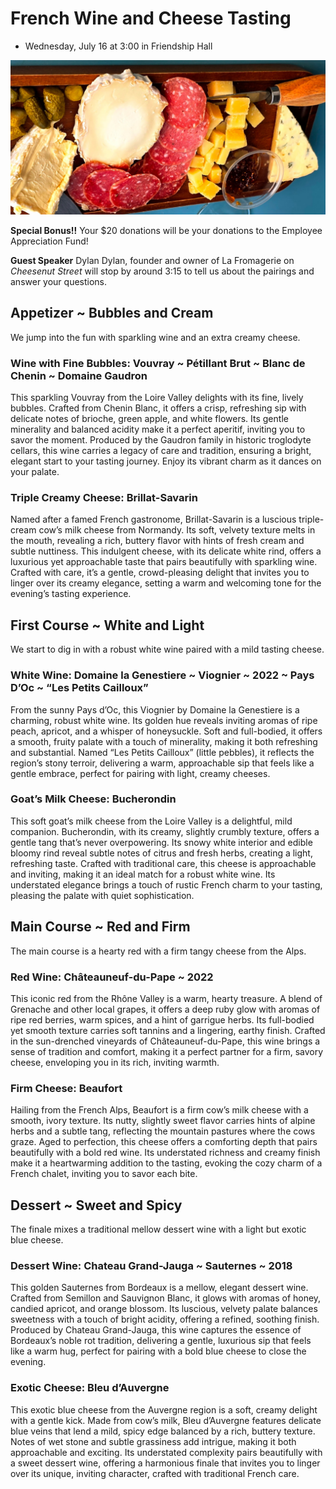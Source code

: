 # French Wine and Cheese Tasting

* Wednesday, July 16 at 3:00 in Friendship Hall

![french-wine-and-cheese]( french-wine-and-cheese.jpg)

**Special Bonus!!** Your $20 donations will be your donations to the Employee Appreciation Fund!

**Guest Speaker** Dylan Dylan, founder and owner of La Fromagerie on _Cheesenut Street_ will stop by around 3:15 to tell us about the pairings and answer your questions.

## Appetizer ~ Bubbles and Cream

We jump into the fun with sparkling wine and an extra creamy cheese.

### Wine with Fine Bubbles: Vouvray ~ Pétillant Brut ~ Blanc de Chenin ~ Domaine Gaudron

This sparkling Vouvray from the Loire Valley delights with its fine, lively bubbles. Crafted from Chenin Blanc, it offers a crisp, refreshing sip with delicate notes of brioche, green apple, and white flowers. Its gentle minerality and balanced acidity make it a perfect aperitif, inviting you to savor the moment. Produced by the Gaudron family in historic troglodyte cellars, this wine carries a legacy of care and tradition, ensuring a bright, elegant start to your tasting journey. Enjoy its vibrant charm as it dances on your palate.

### Triple Creamy Cheese: Brillat-Savarin

Named after a famed French gastronome, Brillat-Savarin is a luscious triple-cream cow’s milk cheese from Normandy. Its soft, velvety texture melts in the mouth, revealing a rich, buttery flavor with hints of fresh cream and subtle nuttiness. This indulgent cheese, with its delicate white rind, offers a luxurious yet approachable taste that pairs beautifully with sparkling wine. Crafted with care, it’s a gentle, crowd-pleasing delight that invites you to linger over its creamy elegance, setting a warm and welcoming tone for the evening’s tasting experience.

## First Course ~ White and Light

We start to dig in with a robust white wine paired with a mild tasting cheese.

### White Wine: Domaine la Genestiere ~ Viognier ~ 2022 ~ Pays D’Oc ~ “Les Petits Cailloux”

From the sunny Pays d’Oc, this Viognier by Domaine la Genestiere is a charming, robust white wine. Its golden hue reveals inviting aromas of ripe peach, apricot, and a whisper of honeysuckle. Soft and full-bodied, it offers a smooth, fruity palate with a touch of minerality, making it both refreshing and substantial. Named “Les Petits Cailloux” (little pebbles), it reflects the region’s stony terroir, delivering a warm, approachable sip that feels like a gentle embrace, perfect for pairing with light, creamy cheeses.

### Goat’s Milk Cheese: Bucherondin

This soft goat’s milk cheese from the Loire Valley is a delightful, mild companion. Bucherondin, with its creamy, slightly crumbly texture, offers a gentle tang that’s never overpowering. Its snowy white interior and edible bloomy rind reveal subtle notes of citrus and fresh herbs, creating a light, refreshing taste. Crafted with traditional care, this cheese is approachable and inviting, making it an ideal match for a robust white wine. Its understated elegance brings a touch of rustic French charm to your tasting, pleasing the palate with quiet sophistication.

## Main Course ~ Red and Firm

The main course is a hearty red with a firm tangy cheese from the Alps.

### Red Wine: Châteauneuf-du-Pape ~ 2022

This iconic red from the Rhône Valley is a warm, hearty treasure. A blend of Grenache and other local grapes, it offers a deep ruby glow with aromas of ripe red berries, warm spices, and a hint of garrigue herbs. Its full-bodied yet smooth texture carries soft tannins and a lingering, earthy finish. Crafted in the sun-drenched vineyards of Châteauneuf-du-Pape, this wine brings a sense of tradition and comfort, making it a perfect partner for a firm, savory cheese, enveloping you in its rich, inviting warmth.

### Firm Cheese: Beaufort

Hailing from the French Alps, Beaufort is a firm cow’s milk cheese with a smooth, ivory texture. Its nutty, slightly sweet flavor carries hints of alpine herbs and a subtle tang, reflecting the mountain pastures where the cows graze. Aged to perfection, this cheese offers a comforting depth that pairs beautifully with a bold red wine. Its understated richness and creamy finish make it a heartwarming addition to the tasting, evoking the cozy charm of a French chalet, inviting you to savor each bite.

## Dessert ~ Sweet and Spicy

The finale mixes a traditional mellow dessert wine with a light but exotic blue cheese.

### Dessert Wine: Chateau Grand-Jauga ~ Sauternes ~ 2018

This golden Sauternes from Bordeaux is a mellow, elegant dessert wine. Crafted from Semillon and Sauvignon Blanc, it glows with aromas of honey, candied apricot, and orange blossom. Its luscious, velvety palate balances sweetness with a touch of bright acidity, offering a refined, soothing finish. Produced by Chateau Grand-Jauga, this wine captures the essence of Bordeaux’s noble rot tradition, delivering a gentle, luxurious sip that feels like a warm hug, perfect for pairing with a bold blue cheese to close the evening.

### Exotic Cheese: Bleu d’Auvergne

This exotic blue cheese from the Auvergne region is a soft, creamy delight with a gentle kick. Made from cow’s milk, Bleu d’Auvergne features delicate blue veins that lend a mild, spicy edge balanced by a rich, buttery texture. Notes of wet stone and subtle grassiness add intrigue, making it both approachable and exciting. Its understated complexity pairs beautifully with a sweet dessert wine, offering a harmonious finale that invites you to linger over its unique, inviting character, crafted with traditional French care.
